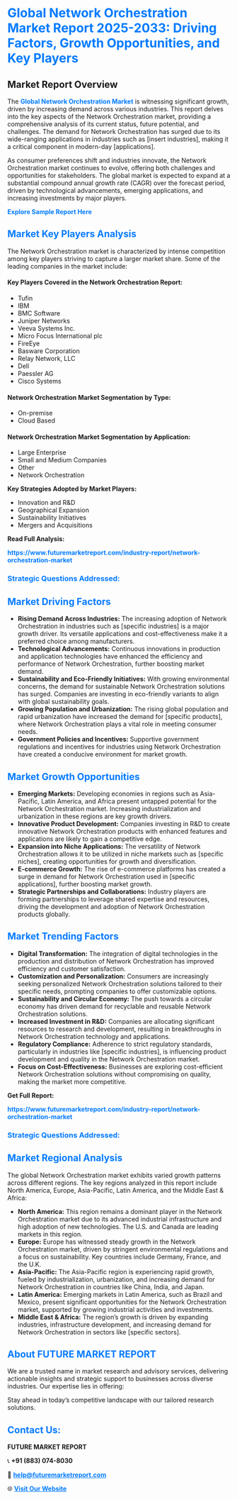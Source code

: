 <h1 style="color: #007BFF;">Global Network Orchestration Market Report 2025-2033: Driving Factors, Growth Opportunities, and Key Players</h1>

<section id="overview">
<h2>Market Report Overview</h2>
<p>The <a href="https://www.futuremarketreport.com/industry-report/network-orchestration-market" style="color: #007BFF; text-decoration: none;"><strong>Global Network Orchestration Market</strong></a> is witnessing significant growth, driven by increasing demand across various industries. This report delves into the key aspects of the Network Orchestration market, providing a comprehensive analysis of its current status, future potential, and challenges. The demand for Network Orchestration has surged due to its wide-ranging applications in industries such as [insert industries], making it a critical component in modern-day [applications].</p>
<p>As consumer preferences shift and industries innovate, the Network Orchestration market continues to evolve, offering both challenges and opportunities for stakeholders. The global market is expected to expand at a substantial compound annual growth rate (CAGR) over the forecast period, driven by technological advancements, emerging applications, and increasing investments by major players.</p>
</section>

<section id="overview">
<p><a href="https://www.futuremarketreport.com/request-sample/reportId=113048" style="color: #007BFF; text-decoration: none;"><strong>Explore Sample Report Here</strong></a></p>
</section>

<section id="key-players">
<h2 style="color: #007BFF;">Market Key Players Analysis</h2>
<p>The Network Orchestration market is characterized by intense competition among key players striving to capture a larger market share. Some of the leading companies in the market include:</p>
<h4>Key Players Covered in the Network Orchestration Report:</h4>
<ul><li>Tufin</li><li>IBM</li><li>BMC Software</li><li>Juniper Networks</li><li>Veeva Systems Inc.</li><li>Micro Focus International plc</li><li>FireEye</li><li>Basware Corporation</li><li>Relay Network, LLC</li><li>Dell</li><li>Paessler AG</li><li>Cisco Systems</li></ul>
<h4>Network Orchestration Market Segmentation by Type:</h4>
<ul><li>On-premise</li><li>Cloud Based</li></ul>

<h4>Network Orchestration Market Segmentation by Application:</h4>
<ul><li>Large Enterprise</li><li>Small and Medium Companies</li><li>Other</li><li>Network Orchestration</li></ul>
<p><strong>Key Strategies Adopted by Market Players:</strong></p>
<ul>
<li>Innovation and R&D</li>
<li>Geographical Expansion</li>
<li>Sustainability Initiatives</li>
<li>Mergers and Acquisitions</li>
</ul>
</section>

<section>
<p><strong>Read Full Analysis: </strong></p><a href="https://www.futuremarketreport.com/industry-report/network-orchestration-market" style="color: #007BFF; text-decoration: none;"><strong>https://www.futuremarketreport.com/industry-report/network-orchestration-market</strong></a>
<h3 style="color: #007BFF;">Strategic Questions Addressed:</h3>
</section>

<section id="driving-factors">
<h2 style="color: #007BFF;">Market Driving Factors</h2>
<ul>
<li><strong>Rising Demand Across Industries:</strong> The increasing adoption of Network Orchestration in industries such as [specific industries] is a major growth driver. Its versatile applications and cost-effectiveness make it a preferred choice among manufacturers.</li>
<li><strong>Technological Advancements:</strong> Continuous innovations in production and application technologies have enhanced the efficiency and performance of Network Orchestration, further boosting market demand.</li>
<li><strong>Sustainability and Eco-Friendly Initiatives:</strong> With growing environmental concerns, the demand for sustainable Network Orchestration solutions has surged. Companies are investing in eco-friendly variants to align with global sustainability goals.</li>
<li><strong>Growing Population and Urbanization:</strong> The rising global population and rapid urbanization have increased the demand for [specific products], where Network Orchestration plays a vital role in meeting consumer needs.</li>
<li><strong>Government Policies and Incentives:</strong> Supportive government regulations and incentives for industries using Network Orchestration have created a conducive environment for market growth.</li>
</ul>
</section>

<section id="growth-opportunities">
<h2 style="color: #007BFF;">Market Growth Opportunities</h2>
<ul>
<li><strong>Emerging Markets:</strong> Developing economies in regions such as Asia-Pacific, Latin America, and Africa present untapped potential for the Network Orchestration market. Increasing industrialization and urbanization in these regions are key growth drivers.</li>
<li><strong>Innovative Product Development:</strong> Companies investing in R&D to create innovative Network Orchestration products with enhanced features and applications are likely to gain a competitive edge.</li>
<li><strong>Expansion into Niche Applications:</strong> The versatility of Network Orchestration allows it to be utilized in niche markets such as [specific niches], creating opportunities for growth and diversification.</li>
<li><strong>E-commerce Growth:</strong> The rise of e-commerce platforms has created a surge in demand for Network Orchestration used in [specific applications], further boosting market growth.</li>
<li><strong>Strategic Partnerships and Collaborations:</strong> Industry players are forming partnerships to leverage shared expertise and resources, driving the development and adoption of Network Orchestration products globally.</li>
</ul>
</section>

<section id="trending-factors">
<h2 style="color: #007BFF;">Market Trending Factors</h2>
<ul>
<li><strong>Digital Transformation:</strong> The integration of digital technologies in the production and distribution of Network Orchestration has improved efficiency and customer satisfaction.</li>
<li><strong>Customization and Personalization:</strong> Consumers are increasingly seeking personalized Network Orchestration solutions tailored to their specific needs, prompting companies to offer customizable options.</li>
<li><strong>Sustainability and Circular Economy:</strong> The push towards a circular economy has driven demand for recyclable and reusable Network Orchestration solutions.</li>
<li><strong>Increased Investment in R&D:</strong> Companies are allocating significant resources to research and development, resulting in breakthroughs in Network Orchestration technology and applications.</li>
<li><strong>Regulatory Compliance:</strong> Adherence to strict regulatory standards, particularly in industries like [specific industries], is influencing product development and quality in the Network Orchestration market.</li>
<li><strong>Focus on Cost-Effectiveness:</strong> Businesses are exploring cost-efficient Network Orchestration solutions without compromising on quality, making the market more competitive.</li>
</ul>
</section>

<section>
<p><strong>Get Full Report: </strong></p><a href="https://www.futuremarketreport.com/industry-report/network-orchestration-market" style="color: #007BFF; text-decoration: none;"><strong>https://www.futuremarketreport.com/industry-report/network-orchestration-market</strong></a>
<h3 style="color: #007BFF;">Strategic Questions Addressed:</h3>
</section>


<section id="regional-analysis">
<h2 style="color: #007BFF;">Market Regional Analysis</h2>
<p>The global Network Orchestration market exhibits varied growth patterns across different regions. The key regions analyzed in this report include North America, Europe, Asia-Pacific, Latin America, and the Middle East & Africa:</p>
<ul>
<li><strong>North America:</strong> This region remains a dominant player in the Network Orchestration market due to its advanced industrial infrastructure and high adoption of new technologies. The U.S. and Canada are leading markets in this region.</li>
<li><strong>Europe:</strong> Europe has witnessed steady growth in the Network Orchestration market, driven by stringent environmental regulations and a focus on sustainability. Key countries include Germany, France, and the U.K.</li>
<li><strong>Asia-Pacific:</strong> The Asia-Pacific region is experiencing rapid growth, fueled by industrialization, urbanization, and increasing demand for Network Orchestration in countries like China, India, and Japan.</li>
<li><strong>Latin America:</strong> Emerging markets in Latin America, such as Brazil and Mexico, present significant opportunities for the Network Orchestration market, supported by growing industrial activities and investments.</li>
<li><strong>Middle East & Africa:</strong> The region’s growth is driven by expanding industries, infrastructure development, and increasing demand for Network Orchestration in sectors like [specific sectors].</li>
</ul>
</section>

<footer>
<h2 style="color: #007BFF;">About FUTURE MARKET REPORT</h2>
<p>We are a trusted name in market research and advisory services, delivering actionable insights and strategic support to businesses across diverse industries. Our expertise lies in offering:</p>

<p>Stay ahead in today’s competitive landscape with our tailored research solutions.</p>

<h2 style="color: #007BFF;">Contact Us:</h2>
<p><strong>FUTURE MARKET REPORT</strong></p>
<p>📞 <strong>+91 (883) 074-8030</strong></p>
<p>📧 <strong><a href="mailto:help@futuremarketreport.com" style="color: #007BFF;">help@futuremarketreport.com</a></strong></p>
<p>🌐 <strong><a href="https://www.futuremarketreport.com/" style="color: #007BFF;">Visit Our Website</a></strong></p>
</footer>